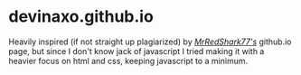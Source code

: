 # devinaxo.github.io

Heavily inspired (if not straight up plagiarized) by [_MrRedShark77's_](https://mrredshark77.github.io/) github.io page, but since I don't know jack of javascript I tried making it with a heavier focus on html and css, keeping javascript to a minimum.
